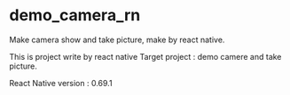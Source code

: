 # demo_camera_rn
Make camera show and take picture, make by react native.

This is project write by react native
Target project : demo camere and take picture.

React Native version : 0.69.1
